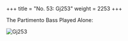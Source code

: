 +++
title = "No. 53: Gj253"
weight = 2253
+++

The Partimento Bass Played Alone:

![Gj253](/img/053DurNum.jpg)
